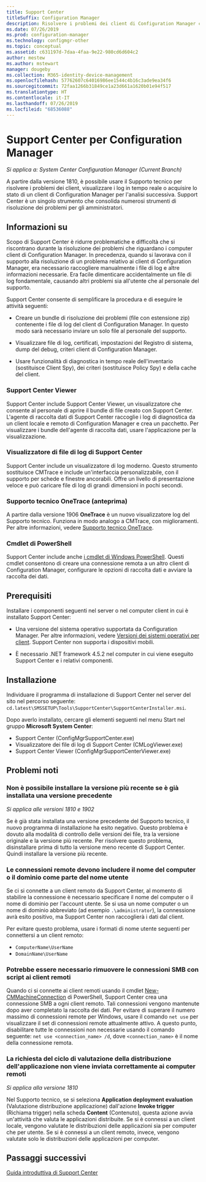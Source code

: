 ```yaml
---
title: Support Center
titleSuffix: Configuration Manager
description: Risolvere i problemi dei client di Configuration Manager con Support Center.
ms.date: 07/26/2019
ms.prod: configuration-manager
ms.technology: configmgr-other
ms.topic: conceptual
ms.assetid: c631197d-7daa-4faa-9e22-980cd6d604c2
author: mestew
ms.author: mstewart
manager: dougeby
ms.collection: M365-identity-device-management
ms.openlocfilehash: 57762607c64016986ee1544c4b16c3ade9ea34f6
ms.sourcegitcommit: 72faa1266b31849ce1a23d661a1620b01e94f517
ms.translationtype: HT
ms.contentlocale: it-IT
ms.lasthandoff: 07/26/2019
ms.locfileid: "68536088"
---
```

# <a name="support-center-for-configuration-manager"></a>Support Center per Configuration Manager

*Si applica a: System Center Configuration Manager (Current Branch)*

<!--1357489-->
A partire dalla versione 1810, è possibile usare il Supporto tecnico per risolvere i problemi dei client, visualizzare i log in tempo reale o acquisire lo stato di un client di Configuration Manager per l'analisi successiva. Support Center è un singolo strumento che consolida numerosi strumenti di risoluzione dei problemi per gli amministratori.


## <a name="about"></a>Informazioni su

Scopo di Support Center è ridurre problematiche e difficoltà che si riscontrano durante la risoluzione dei problemi che riguardano i computer client di Configuration Manager. In precedenza, quando si lavorava con il supporto alla risoluzione di un problema relativo ai client di Configuration Manager, era necessario raccogliere manualmente i file di log e altre informazioni necessarie. Era facile dimenticare accidentalmente un file di log fondamentale, causando altri problemi sia all'utente che al personale del supporto.

Support Center consente di semplificare la procedura e di eseguire le attività seguenti:

- Creare un bundle di risoluzione dei problemi (file con estensione zip) contenente i file di log del client di Configuration Manager. In questo modo sarà necessario inviare un solo file al personale del supporto.  

- Visualizzare file di log, certificati, impostazioni del Registro di sistema, dump del debug, criteri client di Configuration Manager.  

- Usare funzionalità di diagnostica in tempo reale dell'inventario (sostituisce Client Spy), dei criteri (sostituisce Policy Spy) e della cache del client.  

### <a name="support-center-viewer"></a>Support Center Viewer

Support Center include Support Center Viewer, un visualizzatore che consente al personale di aprire il bundle di file creato con Support Center. L'agente di raccolta dati di Support Center raccoglie i log di diagnostica da un client locale e remoto di Configuration Manager e crea un pacchetto. Per visualizzare i bundle dell'agente di raccolta dati, usare l'applicazione per la visualizzazione.

### <a name="support-center-log-file-viewer"></a>Visualizzatore di file di log di Support Center

Support Center include un visualizzatore di log moderno. Questo strumento sostituisce CMTrace e include un'interfaccia personalizzabile, con il supporto per schede e finestre ancorabili. Offre un livello di presentazione veloce e può caricare file di log di grandi dimensioni in pochi secondi.

### <a name="support-center-onetrace-preview"></a>Supporto tecnico OneTrace (anteprima)

<!--3555962-->
A partire dalla versione 1906 **OneTrace** è un nuovo visualizzatore log del Supporto tecnico. Funziona in modo analogo a CMTrace, con miglioramenti. Per altre informazioni, vedere [Supporto tecnico OneTrace](/sccm/core/support/support-center-onetrace).

### <a name="powershell-cmdlets"></a>Cmdlet di PowerShell

Support Center include anche [i cmdlet di Windows PowerShell](https://go.microsoft.com/fwlink/?linkid=397830). Questi cmdlet consentono di creare una connessione remota a un altro client di Configuration Manager, configurare le opzioni di raccolta dati e avviare la raccolta dei dati.


## <a name="prerequisites"></a>Prerequisiti

Installare i componenti seguenti nel server o nel computer client in cui è installato Support Center:

- Una versione del sistema operativo supportata da Configuration Manager. Per altre informazioni, vedere [Versioni dei sistemi operativi per client](/sccm/core/plan-design/configs/supported-operating-systems-for-clients-and-devices). Support Center non supporta i dispositivi mobili.  

- È necessario .NET framework 4.5.2 nel computer in cui viene eseguito Support Center e i relativi componenti.  


## <a name="install"></a>Installazione

Individuare il programma di installazione di Support Center nel server del sito nel percorso seguente: `cd.latest\SMSSETUP\Tools\SupportCenter\SupportCenterInstaller.msi`.

Dopo averlo installato, cercare gli elementi seguenti nel menu Start nel gruppo **Microsoft System Center**:  

- Support Center (ConfigMgrSupportCenter.exe)  
- Visualizzatore dei file di log di Support Center (CMLogViewer.exe)  
- Support Center Viewer (ConfigMgrSupportCenterViewer.exe)  


## <a name="known-issues"></a>Problemi noti

### <a name="you-cant-install-the-latest-version-if-an-older-version-is-already-installed"></a>Non è possibile installare la versione più recente se è già installata una versione precedente

<!--SCCMDocs-pr issue #3090-->
*Si applica alle versioni 1810 e 1902*

Se è già stata installata una versione precedente del Supporto tecnico, il nuovo programma di installazione ha esito negativo. Questo problema è dovuto alla modalità di controllo delle versioni dei file, tra la versione originale e la versione più recente. Per risolvere questo problema, disinstallare prima di tutto la versione meno recente di Support Center. Quindi installare la versione più recente.

### <a name="remote-connections-must-include-computer-name-or-domain-as-part-of-the-user-name"></a>Le connessioni remote devono includere il nome del computer o il dominio come parte del nome utente

Se ci si connette a un client remoto da Support Center, al momento di stabilire la connessione è necessario specificare il nome del computer o il nome di dominio per l'account utente. Se si usa un nome computer o un nome di dominio abbreviato (ad esempio `.\administrator`), la connessione avrà esito positivo, ma Support Center non raccoglierà i dati dal client.

Per evitare questo problema, usare i formati di nome utente seguenti per connettersi a un client remoto:

- `ComputerName\UserName`  
- `DomainName\UserName`  

### <a name="scripted-server-message-block-connections-to-remote-clients-might-require-removal"></a>Potrebbe essere necessario rimuovere le connessioni SMB con script ai client remoti

Quando ci si connette ai client remoti usando il cmdlet [New-CMMachineConnection](https://go.microsoft.com/fwlink/p/?linkid=390542) di PowerShell, Support Center crea una connessione SMB a ogni client remoto. Tali connessioni vengono mantenute dopo aver completato la raccolta dei dati. Per evitare di superare il numero massimo di connessioni remote per Windows, usare il comando `net use` per visualizzare il set di connessioni remote attualmente attivo. A questo punto, disabilitare tutte le connessioni non necessarie usando il comando seguente: `net use <connection_name> /d`,
dove `<connection_name>` è il nome della connessione remota.

### <a name="application-deployment-evaluation-cycle-request-isnt-sent-correctly-to-remote-machines"></a>La richiesta del ciclo di valutazione della distribuzione dell'applicazione non viene inviata correttamente ai computer remoti

<!--2849356-->
*Si applica alla versione 1810*

Nel Supporto tecnico, se si seleziona **Application deployment evaluation** (Valutazione distribuzione applicazione) dall'azione **Invoke trigger** (Richiama trigger) nella scheda **Content** (Contenuto), questa azione avvia un'attività che valuta le applicazioni distribuite. Se si è connessi a un client locale, vengono valutate le distribuzioni delle applicazioni sia per computer che per utente. Se si è connessi a un client remoto, invece, vengono valutate solo le distribuzioni delle applicazioni per computer.


## <a name="next-steps"></a>Passaggi successivi

[Guida introduttiva di Support Center](/sccm/core/support/support-center-quickstart)
